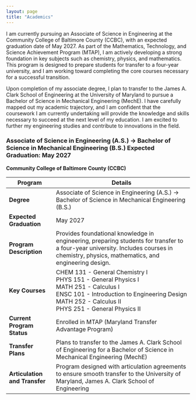 ```yaml
---
layout: page
title: "Academics"
---
```


I am currently pursuing an Associate of Science in Engineering at the Community College of Baltimore County (CCBC), with an expected graduation date of May 2027. As part of the Mathematics, Technology, and Science Achievement Program (MTAP), I am actively developing a strong foundation in key subjects such as chemistry, physics, and mathematics. This program is designed to prepare students for transfer to a four-year university, and I am working toward completing the core courses necessary for a successful transition.

Upon completion of my associate degree, I plan to transfer to the James A. Clark School of Engineering at the University of Maryland to pursue a Bachelor of Science in Mechanical Engineering (MechE). I have carefully mapped out my academic trajectory, and I am confident that the coursework I am currently undertaking will provide the knowledge and skills necessary to succeed at the next level of my education. I am excited to further my engineering studies and contribute to innovations in the field.

### Associate of Science in Engineering (A.S.) &rarr; Bachelor of Science in Mechanical Engineering (B.S.) Expected Graduation: May 2027  
**Community College of Baltimore County (CCBC)**  

| **Program**                     | **Details**                                                                 |
|----------------------------------|-----------------------------------------------------------------------------|
| **Degree**                       | Associate of Science in Engineering (A.S.) &rarr; Bachelor of Science in Mechanical Engineering (B.S.)                                  |
| **Expected Graduation**          | May 2027                                                                    |
| **Program Description**          | Provides foundational knowledge in engineering, preparing students for transfer to a four-year university. Includes courses in chemistry, physics, mathematics, and engineering design. |
| **Key Courses**                  | CHEM 131 - General Chemistry I<br>PHYS 151 - General Physics I<br>MATH 251 - Calculus I<br>ENSC 101 - Introduction to Engineering Design<br>MATH 252 - Calculus II<br>PHYS 251 - General Physics II |
| **Current Program Status**       | Enrolled in MTAP (Maryland Transfer Advantage Program) |
| **Transfer Plans**               | Plans to transfer to the James A. Clark School of Engineering for a Bachelor of Science in Mechanical Engineering (MechE) |
| **Articulation and Transfer**    | Program designed with articulation agreements to ensure smooth transfer to the University of Maryland, James A. Clark School of Engineering |

